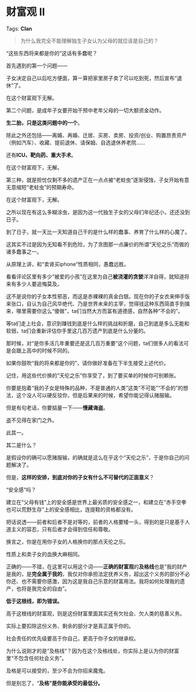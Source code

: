 # 财富观 II

Tags: **Clan**

> 为什么我完全不能理解独生子女认为父母的就应该是自己的？



“这些东西将来都是你的”这话有多蠢呢？

  


首先遇到的第一个问题——

子女决定自己以后吃方便面，算一算把家里房子卖了可以吃到死，然后宣布“退休”了。

在这个财富观下无解。

  


第二个问题，是成年子女要开始干预中老年父母的一切大额资金动作。

**生二胎，只是这类问题中的一个**。

除此之外还包括——离婚、再婚、迁居、买房、卖房、投资/创业、购置昂贵资产（例如汽车）、收藏、提前退休、请保姆、自选退休养老院……

还有**ICU、靶向药、重大手术**。

在这个财富观下，无解。

  


第三种，就是担忧仅剩不多的遗产正在一点点被“老蛀虫”逐渐侵蚀，子女开始有意无意缩短“老蛀虫”的预期寿命。

在这个财富观下，无解。

  


之所以现在有这么多糊涂虫，是因为这一代独生子女的父母们年纪还小，还还没到日子。

到了日子，就一天比一天知道自己干的是什么样的蠢事、养育了什么样的心魔了。

  


这其实不过是因为无知看不到危险，为了贪图那一点廉价的所谓“天伦之乐”而做的诸多蠢事之一。

从原理上讲，和“卖肾买iphone”性质相同，愚蠢远胜。

  


看看评论区里有多少“被爱的小孩”在这里为自己**被浇灌的贪婪**洋洋自得，就知道将来有多少人要追悔莫及。

这不是说你的子女本性邪恶，而这是赤裸裸的真金白银。现在你的子女衣来伸手饭来张口，自认为自己风华绝代、乃是世界未来的主宰，觉得钱这种东西简直手到擒来，哪里需要你这么“傻做”，ta们当然大方而富有道德感，自然各种“不会的”。

等ta们走上社会，意识到赚钱到底是什么样的挑战和折磨，自己到底是多么无能和软弱，ta们会重新评估你手里这几百万遗产到底是什么分量的。

那时候，对“是你多活几年重要还是这几百万重要”这个问题，ta们很多人的看法可是会跟上高中的时候不同的。

  


如果你鼓吹“我的将来都是你的”，请你做好准备在下半生接受上述代价。

记住，用这些代价换的“天伦之乐”你享受了，到了要买单的时候你可别赖账。

你要是抱着“我的子女是特殊的品种，不是普通的人类”这类“不可能”“不会的”的想法，这个没人可以硬反驳你，但是后果来的时候，希望你能记得认赌服输。

但是有句老话，你要掂量一下——**慢藏诲盗**。

盗不见得在家门之外。

  


此其一。

  


其二是什么？

是假设你的确可以愿赌服输，的确就是这么在乎这个“天伦之乐”，于是你自己的问题解决了。

但是，**这样的安排，到底对你的子女有什么不可替代的正面意义**？

“安全感”吗？

建立在“父母有钱”上的安全感是世界上最劣质的安全感之一，和建立在“赤手空拳也可以荒野生存”上的安全感相比，连提鞋的资格都没有。

把话说透——前者和后者不是对等的，前者的人格要矮一头，得到的是只是基于人道主义的容忍，只有后者才会得到信任和尊敬。

换言之，你是在用你子女的人格换你的那点天伦之乐。

性质上和卖子女的血换大麻相同。

  


正确的——不错，在这里可以用这个词——**正确的财富观**的**及格线**也是“我的财产是我的，是**完全属于我的**，我仅对你承担法定抚养义务，超出这个义务的部分不必你还、也不需要你感激，因为这是我自己乐意的财富用法。我将如何处理我的遗产，也将是我完全的自由”。

**低于这根线，即为错误。**

高于这根线的财富观，则是这份财富里面其实还有欠社会、欠人类的慈善义务。

实际上要扣除这份义务、剩余的部分才是真正属于你的。

社会责任的优先级要高于你自己，更高于你子女的继承权。

为什么说刚才的是“及格线”？因为在这个及格线处，你实际上是认为你的财富里“不包含任何社会义务”。

及格是可以接受的，至少不会为你招来魔鬼。

但是别忘了，“**及格”是你能承受的最低分。**



